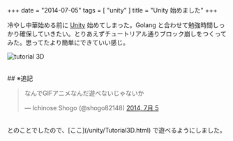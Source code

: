 +++
date = "2014-07-05"
tags = [ "unity" ]
title = "Unity 始めました"
+++

冷やし中華始める前に [Unity](http://japan.unity3d.com) 始めてしまった。Golang と合わせて勉強時間しっかり確保していきたい。とりあえずチュートリアル通りブロック崩しをつくってみた。思ってたより簡単にできていい感じ。

<!--more-->

![tutorial 3D](/img/entry/unity_3d.gif)

<br />
## ※追記

<blockquote class="twitter-tweet" lang="ja"><p>なんでGIFアニメなんだ遊べないじゃないか</p>&mdash; Ichinose Shogo (@shogo82148) <a href="https://twitter.com/shogo82148/statuses/485370987341307904">2014, 7月 5</a></blockquote>
<script async src="//platform.twitter.com/widgets.js" charset="utf-8"></script>

<br />
とのことでしたので、[ここ](/unity/Tutorial3D.html) で遊べるようにしました。
